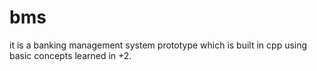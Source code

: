 # bms
it is a banking management system prototype which is built in cpp using basic concepts learned in +2.
